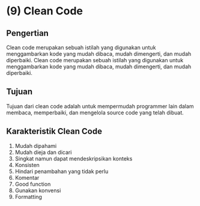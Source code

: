 # (9) Clean Code

## Pengertian
Clean code merupakan sebuah istilah yang digunakan untuk menggambarkan kode 
yang mudah dibaca, mudah dimengerti, dan mudah diperbaiki. 
Clean code merupakan sebuah istilah yang digunakan 
untuk menggambarkan kode yang mudah dibaca, mudah dimengerti, 
dan mudah diperbaiki.

## Tujuan
Tujuan dari clean code adalah untuk mempermudah programmer lain dalam membaca, memperbaiki, dan mengelola source code yang telah dibuat.

## Karakteristik Clean Code
1. Mudah dipahami
2. Mudah dieja dan dicari
3. Singkat namun dapat mendeskripsikan konteks
4. Konsisten
5. Hindari penambahan yang tidak perlu
6. Komentar
7. Good function
8. Gunakan konvensi
9. Formatting

